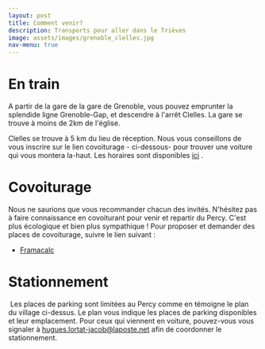 ```yaml
---
layout: post
title: Comment venir?
description: Transports pour aller dans le Trièves
image: assets/images/grenoble_clelles.jpg
nav-menu: true
---
```


En train
====

A partir de la gare de la gare de Grenoble, vous pouvez emprunter la splendide ligne Grenoble-Gap, et descendre à l'arrêt Clelles. La gare se trouve à moins de 2km de l'église. 

Clelles se trouve à 5 km du lieu de réception. Nous vous conseillons de vous inscrire sur le lien covoiturage - ci-dessous- pour trouver une voiture qui vous montera la-haut. Les horaires sont disponibles <a href="https://www.oui.sncf/train/horaires/grenoble/gap">ici</a> .

Covoiturage
====

Nous ne saurions que vous recommander chacun des invités. N'hésitez pas à faire connaissance en covoiturant pour venir et repartir du Percy. C'est plus écologique et bien plus sympathique !
Pour proposer et demander des places de covoiturage, suivre le lien suivant :

<ul class="actions">
	<li><a href="https://lite.framacalc.org/9pxt-mariage-de-jeanne-et-thibaut" class="button">Framacalc</a></li>
</ul>

Stationnement
====

<span class="image fit"><img src="{% link assets/images/parking_mariage.jpg %}" alt="" /></span>
Les places de parking sont limitées au Percy comme en témoigne le plan du village ci-dessus. Le plan vous indique les places de parking disponibles et leur emplacement. Pour ceux qui viennent en voiture, pouvez-vous vous signaler à hugues.lortat-jacob@laposte.net afin de coordonner le stationnement.



